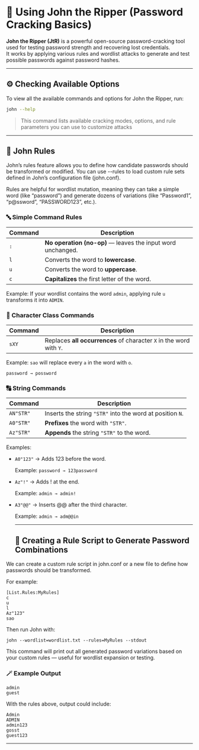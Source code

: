 # 🧰 Using John the Ripper (Password Cracking Basics)

**John the Ripper (JtR)** is a powerful open-source password-cracking tool used for testing password strength and recovering lost credentials.  
It works by applying various rules and wordlist attacks to generate and test possible passwords against password hashes.

---

## ⚙️ Checking Available Options

To view all the available commands and options for John the Ripper, run:

```bash
john --help
```

> This command lists available cracking modes, options, and rule parameters you can use to customize attacks

---

## 🧩 John Rules

John’s rules feature allows you to define how candidate passwords should be transformed or modified.
You can use --rules to load custom rule sets defined in John’s configuration file (john.conf).

Rules are helpful for wordlist mutation, meaning they can take a simple word (like “password”) and generate dozens of variations (like “Password1”, “p@ssword”, “PASSWORD123”, etc.).

### 🔤 Simple Command Rules

| Command | Description                                                 |
| ------- | ----------------------------------------------------------- |
| `:`     | **No operation (no-op)** — leaves the input word unchanged. |
| `l`     | Converts the word to **lowercase**.                         |
| `u`     | Converts the word to **uppercase**.                         |
| `c`     | **Capitalizes** the first letter of the word.               |

Example:
If your wordlist contains the word `admin`, applying rule `u` transforms it into `ADMIN`.

### 🔁 Character Class Commands

| Command | Description                                                         |
| ------- | ------------------------------------------------------------------- |
| `sXY`   | Replaces **all occurrences** of character `X` in the word with `Y`. |

Example:
`sao` will replace every `a` in the word with `o`.

`password → possword`

### 🔠 String Commands

| Command   | Description                                               |
| --------- | --------------------------------------------------------- |
| `AN"STR"` | Inserts the string `"STR"` into the word at position `N`. |
| `A0"STR"` | **Prefixes** the word with `"STR"`.                       |
| `Az"STR"` | **Appends** the string `"STR"` to the word.               |

Examples:

* `A0"123"` → Adds 123 before the word.
  
  Example: `password → 123password`

* `Az"!"` → Adds ! at the end.

  Example: `admin → admin!`

* `A3"@@"` → Inserts @@ after the third character.

  Example: `admin → adm@@in`

  ---

  ## 🧠 Creating a Rule Script to Generate Password Combinations

We can create a custom rule script in john.conf or a new file to define how passwords should be transformed.

For example:

```
[List.Rules:MyRules]
c
u
l
Az"123"
sao
```

Then run John with:
```
john --wordlist=wordlist.txt --rules=MyRules --stdout
```

This command will print out all generated password variations based on your custom rules — useful for wordlist expansion or testing.

### 🪄 Example Output

```
admin
guest
```

With the rules above, output could include:

```
Admin
ADMIN
admin123
gosst
guest123
```

---
